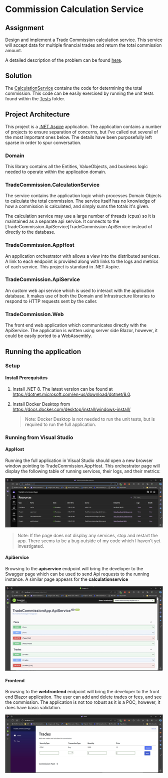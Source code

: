 
# Commission Calculation Service

## Assignment
Design and implement a Trade Commission calculation service. This service will accept data for multiple
financial trades and return the total commission amount.

A detailed description of the problem can be found [here](Documentation/ProblemDescription.md).

## Solution
The [CalculationService](CalculationService) contains the code for determining the total commission. This code can be easily exercised by running the unit tests found within the [Tests](Tests) folder. 


## Project Architecture 
This project is  a [.NET Aspire](https://learn.microsoft.com/en-us/dotnet/aspire/get-started/aspire-overview) application. The application contains a number of projects to ensure separation of concerns, but I've called out several of the most important ones below. The details have been purposefully left sparse in order to spur conversation.

### Domain
This library contains all the Entities, ValueObjects, and business logic needed to operate within the application domain.

### TradeCommission.CalculationService
The service contains the application logic which processes Domain Objects to calculate the total commission. The service itself has no knowledge of how a commission is calculated, and simply sums the totals it's given.

The calculation service may use a large number of threads (cpus) so it is maintained as a separate api service. It connects to the [TradeCommission.ApiService]TradeCommission.ApiService instead of directly to the database.

### TradeCommission.AppHost
An application orchestrator with allows a view into the distributed services. A link to each endpoint is provided along with links to the logs and metrics of each service. This project is standard in .NET Aspire.

### TradeCommission.ApiService
An custom web api service which is used to interact with the application database. It makes use of both the Domain and Infrastructure libraries to respond to HTTP requests sent by the caller.

### TradeCommission.Web
The front end web application which communicates directly with the ApiService.  The application is written using server side Blazor, however, it could be easily ported to a WebAssembly.

## Running the application

### Setup
#### Install Prerequisites

1. Install .NET 8. The latest version can be found at https://dotnet.microsoft.com/en-us/download/dotnet/8.0. 
2. Install Docker Desktop from https://docs.docker.com/desktop/install/windows-install/

   > Note: Docker Desktop is not needed to run the unit tests, but is required to run the full application. 

### Running from Visual Studio

#### AppHost
Running the full application in Visual Studio should open a new browser window pointing to TradeCommission.AppHost. This orchestrator page will display the following table of running services, their logs, and their metrics:

![AppHost](Documentation/Images/AppHost_Screenshot.jpg)

> Note: If the page does not display any services, stop and restart the app. There seems to be a bug outside of my code which I haven't yet investigated.

#### ApiService
Browsing to the **apiservice** endpoint will bring the developer to the Swagger page which can be used to send Api requests to the running instance. A similar page appears for the **calculationservice** 

![ApiService](Documentation/Images/ApiService_Swagger_Screenshot.jpg)

#### Frontend
Browsing to the **webfrontend** endpoint will bring the developer to the front end Blazor application. The user can add and delete trades or fees, and see the commission. The application is not too robust as it is a POC, however, it does have basic validation.

![Web](Documentation/Images/Web_Screenshot.jpg)




